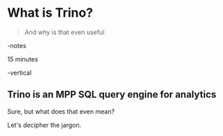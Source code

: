 # What is Trino?

> And why is that even useful

-notes

15 minutes

-vertical
## Trino is an MPP SQL query engine for analytics

Sure, but what does that even mean? <!-- .element: class="fragment" -->

Let's decipher the jargon. <!-- .element: class="fragment" -->